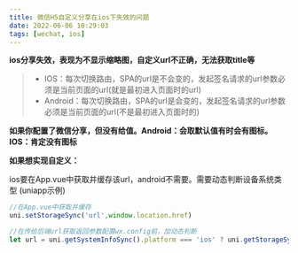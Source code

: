 ```yaml
---
title: 微信H5自定义分享在ios下失效的问题
date: 2022-06-06 10:29:03
tags: [wechat, ios]
---
```


**ios分享失效，表现为不显示缩略图，自定义url不正确，无法获取title等**

> * IOS：每次切换路由，SPA的url是不会变的，发起签名请求的url参数必须是当前页面的url(就是最初进入页面时的url)
> * Android：每次切换路由，SPA的url是会变的，发起签名请求的url参数必须是当前页面的url(不是最初进入页面时的)

<!--more-->

**如果你配置了微信分享，但没有给值。Android：会取默认值有时会有图标。IOS：肯定没有图标**

**如果想实现自定义：**

ios要在App.vue中获取并缓存该url，android不需要。需要动态判断设备系统类型 (uniapp示例)
```js
//在App.vue中获取并缓存
uni.setStorageSync('url',window.location.href)

//在传给后端url获取返回参数配置wx.config前，加动态判断
let url = uni.getSystemInfoSync().platform === 'ios' ? uni.getStorageSync('url') : window.location.href
```
